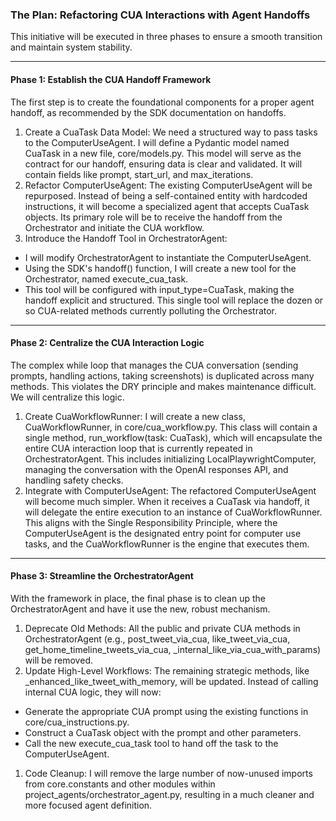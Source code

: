 ### **The Plan: Refactoring CUA Interactions with Agent Handoffs**

This initiative will be executed in three phases to ensure a smooth transition and maintain system stability.

---

#### **Phase 1: Establish the CUA Handoff Framework**

The first step is to create the foundational components for a proper agent handoff, as recommended by the SDK documentation on handoffs.

1. Create a CuaTask Data Model: We need a structured way to pass tasks to the ComputerUseAgent. I will define a Pydantic model named CuaTask in a new file, core/models.py. This model will serve as the contract for our handoff, ensuring data is clear and validated. It will contain fields like prompt, start\_url, and max\_iterations.  
1. Refactor ComputerUseAgent: The existing ComputerUseAgent will be repurposed. Instead of being a self-contained entity with hardcoded instructions, it will become a specialized agent that accepts CuaTask objects. Its primary role will be to receive the handoff from the Orchestrator and initiate the CUA workflow.  
1. Introduce the Handoff Tool in OrchestratorAgent:  
* I will modify OrchestratorAgent to instantiate the ComputerUseAgent.  
* Using the SDK's handoff() function, I will create a new tool for the Orchestrator, named execute\_cua\_task.  
* This tool will be configured with input\_type=CuaTask, making the handoff explicit and structured. This single tool will replace the dozen or so CUA-related methods currently polluting the Orchestrator.

---

#### **Phase 2: Centralize the CUA Interaction Logic**

The complex while loop that manages the CUA conversation (sending prompts, handling actions, taking screenshots) is duplicated across many methods. This violates the DRY principle and makes maintenance difficult. We will centralize this logic.

1. Create CuaWorkflowRunner: I will create a new class, CuaWorkflowRunner, in core/cua\_workflow.py. This class will contain a single method, run\_workflow(task: CuaTask), which will encapsulate the entire CUA interaction loop that is currently repeated in OrchestratorAgent. This includes initializing LocalPlaywrightComputer, managing the conversation with the OpenAI responses API, and handling safety checks.  
1. Integrate with ComputerUseAgent: The refactored ComputerUseAgent will become much simpler. When it receives a CuaTask via handoff, it will delegate the entire execution to an instance of CuaWorkflowRunner. This aligns with the Single Responsibility Principle, where the ComputerUseAgent is the designated entry point for computer use tasks, and the CuaWorkflowRunner is the engine that executes them.

---

#### **Phase 3: Streamline the OrchestratorAgent**

With the framework in place, the final phase is to clean up the OrchestratorAgent and have it use the new, robust mechanism.

1. Deprecate Old Methods: All the public and private CUA methods in OrchestratorAgent (e.g., post\_tweet\_via\_cua, like\_tweet\_via\_cua, get\_home\_timeline\_tweets\_via\_cua, \_internal\_like\_via\_cua\_with\_params) will be removed.  
1. Update High-Level Workflows: The remaining strategic methods, like \_enhanced\_like\_tweet\_with\_memory, will be updated. Instead of calling internal CUA logic, they will now:  
* Generate the appropriate CUA prompt using the existing functions in core/cua\_instructions.py.  
* Construct a CuaTask object with the prompt and other parameters.  
* Call the new execute\_cua\_task tool to hand off the task to the ComputerUseAgent.  
1. Code Cleanup: I will remove the large number of now-unused imports from core.constants and other modules within project\_agents/orchestrator\_agent.py, resulting in a much cleaner and more focused agent definition.


